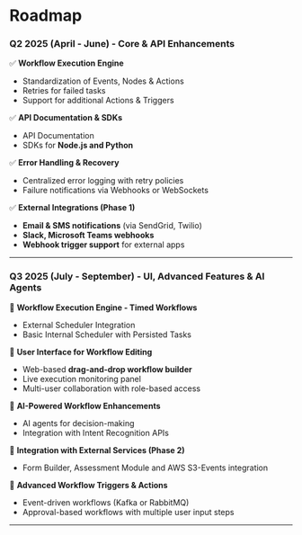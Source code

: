 # Roadmap

### **Q2 2025 (April - June) - Core & API Enhancements**
✅ **Workflow Execution Engine**
- Standardization of Events, Nodes & Actions
- Retries for failed tasks
- Support for additional Actions & Triggers

✅ **API Documentation & SDKs**
- API Documentation
- SDKs for **Node.js and Python**

✅ **Error Handling & Recovery**
- Centralized error logging with retry policies
- Failure notifications via Webhooks or WebSockets

✅ **External Integrations (Phase 1)**
- **Email & SMS notifications** (via SendGrid, Twilio)
- **Slack, Microsoft Teams webhooks**
- **Webhook trigger support** for external apps

---

### **Q3 2025 (July - September) - UI, Advanced Features & AI Agents**
🚀 **Workflow Execution Engine - Timed Workflows**
- External Scheduler Integration
- Basic Internal Scheduler with Persisted Tasks

🚀 **User Interface for Workflow Editing**
- Web-based **drag-and-drop workflow builder**
- Live execution monitoring panel
- Multi-user collaboration with role-based access

🚀 **AI-Powered Workflow Enhancements**
- AI agents for decision-making
- Integration with Intent Recognition APIs

🚀 **Integration with External Services (Phase 2)**
- Form Builder, Assessment Module and AWS S3-Events integration

🚀 **Advanced Workflow Triggers & Actions**
- Event-driven workflows (Kafka or RabbitMQ)
- Approval-based workflows with multiple user input steps

---
